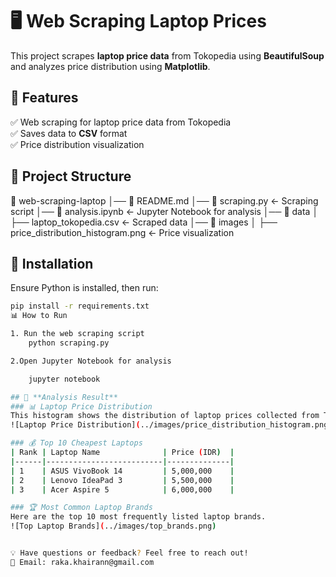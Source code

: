 # 🖥️ Web Scraping Laptop Prices  

This project scrapes **laptop price data** from Tokopedia using **BeautifulSoup** and analyzes price distribution using **Matplotlib**.

## 🚀 **Features**
✅ Web scraping for laptop price data from Tokopedia  
✅ Saves data to **CSV** format  
✅ Price distribution visualization  

## 📂 **Project Structure**
📂 web-scraping-laptop 
│── 📜 README.md 
│── 📜 scraping.py ← Scraping script 
│── 📜 analysis.ipynb ← Jupyter Notebook for analysis 
│── 📂 data 
  │ 
  ├── laptop_tokopedia.csv ← Scraped data 
│── 📂 images
  │ 
  ├── price_distribution_histogram.png ← Price visualization

## 🔧 **Installation**
Ensure Python is installed, then run:
```bash
pip install -r requirements.txt
📊 How to Run

1. Run the web scraping script
    python scraping.py

2.Open Jupyter Notebook for analysis

    jupyter notebook

## 📸 **Analysis Result**
### 📊 Laptop Price Distribution  
This histogram shows the distribution of laptop prices collected from Tokopedia.  
![Laptop Price Distribution](../images/price_distribution_histogram.png)  

### 💰 Top 10 Cheapest Laptops  
| Rank | Laptop Name              | Price (IDR)  |
|------|--------------------------|--------------|
| 1    | ASUS VivoBook 14         | 5,000,000    |
| 2    | Lenovo IdeaPad 3         | 5,500,000    |
| 3    | Acer Aspire 5            | 6,000,000    |

### 🏆 Most Common Laptop Brands  
Here are the top 10 most frequently listed laptop brands.  
![Top Laptop Brands](../images/top_brands.png)  


💡 Have questions or feedback? Feel free to reach out!
📧 Email: raka.khairann@gmail.com
